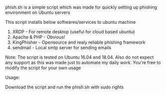 phish.sh is a simple script which was made for quickly setting up phishing environment on Ubuntu servers

This script installs below softwares/services to ubuntu machine

1) XRDP - For remote desktop (useful for cloud based ubuntu)
2) Apache & PHP - Obvious!
3) KingPhisher - Opensource and realy reliable phishing framework
4) sendmail - Local smtp server for sending emails

Note: The script is tested on Ubuntu 16.04 and 18.04. Also do not expect any support as this was made just to automate my daily work.
      You're free to modify the script for your own usage
      
Usage:

Download the script and run the phish.sh with sudo rights

